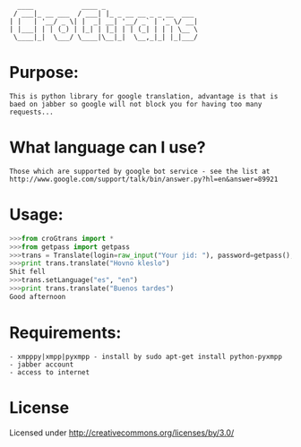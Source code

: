 	  ____            ____ _                       
	 / ___|_ __ ___  / ___| |_ _ __ __ _ _ __  ___ 
	| |   | '__/ _ \| |  _| __| '__/ _` | '_ \/ __|
	| |___| | | (_) | |_| | |_| | | (_| | | | \__ \
	 \____|_|  \___/ \____|\__|_|  \__,_|_| |_|___/
	                                               
Purpose:
========
	This is python library for google translation, advantage is that is baed on jabber so google will not block you for having too many requests...

What language can I use?
========================
	Those which are supported by google bot service - see the list at http://www.google.com/support/talk/bin/answer.py?hl=en&answer=89921

Usage:
===== 
```python
>>>from croGtrans import *
>>>from getpass import getpass
>>>trans = Translate(login=raw_input("Your jid: "), password=getpass(), languageFrom="cs", languageTo="en")
>>>print trans.translate("Hovno kleslo")
Shit fell
>>>trans.setLanguage("es", "en")
>>>print trans.translate("Buenos tardes")
Good afternoon
```


Requirements:
=============
	- xmpppy|xmpp|pyxmpp - install by sudo apt-get install python-pyxmpp
	- jabber account
	- access to internet

License
=======
Licensed under http://creativecommons.org/licenses/by/3.0/

